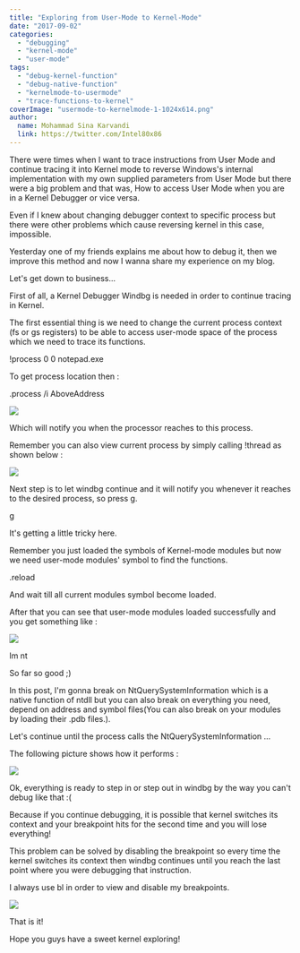 ```yaml
---
title: "Exploring from User-Mode to Kernel-Mode"
date: "2017-09-02"
categories: 
  - "debugging"
  - "kernel-mode"
  - "user-mode"
tags: 
  - "debug-kernel-function"
  - "debug-native-function"
  - "kernelmode-to-usermode"
  - "trace-functions-to-kernel"
coverImage: "usermode-to-kernelmode-1-1024x614.png"
author:
  name: Mohammad Sina Karvandi
  link: https://twitter.com/Intel80x86
---
```


There were times when I want to trace instructions from User Mode and continue tracing it into Kernel mode to reverse Windows's internal implementation with my own supplied parameters from User Mode but there were a big problem and that was, How to access User Mode when you are in a Kernel Debugger or vice versa.

Even if I knew about changing debugger context to specific process but there were other problems which cause reversing kernel in this case, impossible.

Yesterday one of my friends explains me about how to debug it, then we improve this method and now I wanna share my experience on my blog.

Let's get down to business...

First of all, a Kernel Debugger Windbg is needed in order to continue tracing in Kernel.

The first essential thing is we need to change the current process context (fs or gs registers) to be able to access user-mode space of the process which we need to trace its functions.

!process 0 0 notepad.exe

To get process location then :

.process /i AboveAddress

![](../../assets/images/usermode-to-kernelmode-1-1024x614.png)

Which will notify you when the processor reaches to this process.

Remember you can also view current process by simply calling !thread as shown below :

![](../../assets/images/usermode-to-kernelmode-2-1024x615.png)

Next step is to let windbg continue and it will notify you whenever it reaches to the desired process, so press g.

g

It's getting a little tricky here.

Remember you just loaded the symbols of Kernel-mode modules but now we need user-mode modules' symbol to find the functions.

.reload

And wait till all current modules symbol become loaded.

After that you can see that user-mode modules loaded successfully and you get something like :

![](../../assets/images/usermode-to-kernelmode-3-1024x615.png)

lm nt

So far so good ;)

In this post, I'm gonna break on NtQuerySystemInformation which is a native function of ntdll but you can also break on everything you need, depend on address and symbol files(You can also break on your modules by loading their .pdb files.).

Let's continue until the process calls the NtQuerySystemInformation ...

The following picture shows how it performs :

![](../../assets/images/usermode-to-kernelmode-4-1024x617.png)

Ok, everything is ready to step in or step out in windbg by the way you can't debug like that :(

Because if you continue debugging, it is possible that kernel switches its context and your breakpoint hits for the second time and you will lose everything!

This problem can be solved by disabling the breakpoint so every time the kernel switches its context then windbg continues until you reach the last point where you were debugging that instruction.

I always use bl in order to view and disable my breakpoints.

![](../../assets/images/usermode-to-kernelmode-5-1024x614.png)

That is it!

Hope you guys have a sweet kernel exploring!
